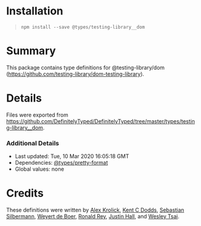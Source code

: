 # Installation
> `npm install --save @types/testing-library__dom`

# Summary
This package contains type definitions for @testing-library/dom (https://github.com/testing-library/dom-testing-library).

# Details
Files were exported from https://github.com/DefinitelyTyped/DefinitelyTyped/tree/master/types/testing-library__dom.

### Additional Details
 * Last updated: Tue, 10 Mar 2020 16:05:18 GMT
 * Dependencies: [@types/pretty-format](https://npmjs.com/package/@types/pretty-format)
 * Global values: none

# Credits
These definitions were written by [Alex Krolick](https://github.com/alexkrolick), [Kent C Dodds](https://github.com/kentcdodds), [Sebastian Silbermann](https://github.com/eps1lon), [Weyert de Boer](https://github.com/weyert), [Ronald Rey](https://github.com/reyronald), [Justin Hall](https://github.com/wKovacs64), and [Wesley Tsai](https://github.com/wezleytsai).
